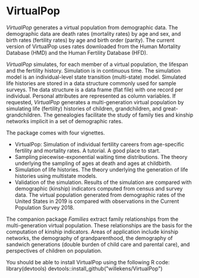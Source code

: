 # VirtualPop
$VirtualPop$ generates a virtual population from demographic data. The demographic data are death rates (mortality rates) by age and sex, and birth rates (fertility rates) by age and birth order (parity). The current version of VirtualPop uses rates downloaded from the Human Mortality Database (HMD) and the Human Fertility Database (HFD). 

$VirtualPop$ simulates, for each member of a virtual population, the lifespan and the fertility history. Simulation is in continuous time. The simulation model is an individual-level state transition (multi-state) model. Simulated life histories are stored in a data structure commonly used for sample surveys. The data structure is a data frame (flat file) with one record per individual. Personal attributes are represented as column variables. If requested, $VirtualPop$ generates a multi-generation virtual population by simulating life (fertility) histories of children, grandchildren, and great-grandchildren. The genealogies facilitate the study of family ties and kinship networks implicit in a set of demographic rates. 

The package comes with four vignettes. 

* VirtualPop: Simulation of individual fertility careers from age-specific fertility and mortality rates. A tutorial. 
    A good place to start.
* Sampling piecewise-exponential waiting time distributions. 
    The theory underlying the sampling of ages at death and ages at childbirth.
* Simulation of life histories.
    The theory underlying the generation of life histories using multistate models.
* Validation of the simulation.
    Results of the simulation are compared with demographic (kinship) indicators computed from census and survey data. The virtual population generated from demographic rates of the United States in 2019 is compared with observations in the Current Population Survey 2018. 
    
The companion package $Families$ extract family relationships from the multi-generation virtual population. These relationships are the basis for the computation of kinship indicators. Areas of application include kinship networks, the demography of grandparenthood, the demography of sandwich generations (double burden of child care and parental care), and perspectives of children on population. 

You should be able to install VirtualPop using the following R code: 
library(devtools)
devtools::install_github("willekens/VirtualPop")
